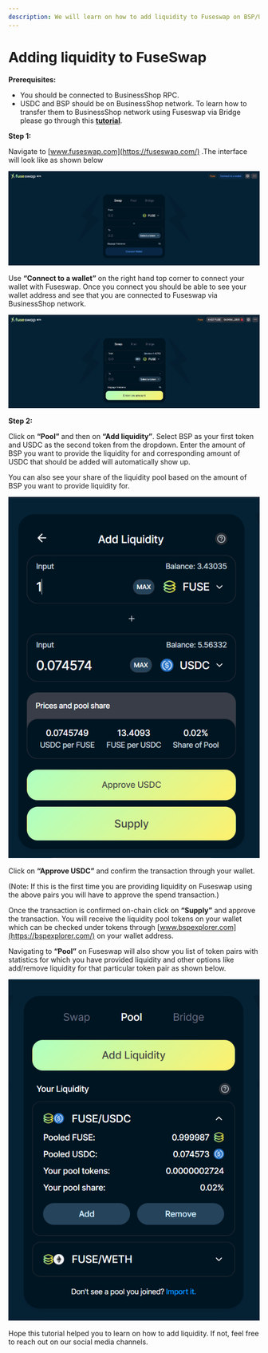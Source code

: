 ```yaml
---
description: We will learn on how to add liquidity to Fuseswap on BSP/USDC pair.
---
```


# Adding liquidity to FuseSwap

**Prerequisites:**

* You should be connected to BusinessShop RPC.
* USDC and BSP should be on BusinessShop network. To learn how to transfer them to BusinessShop network using Fuseswap via Bridge please go through this [**tutorial**](https://docs.bspexplorer.com/the-fuse-chain/token-bridges/transfer-fuse-using-bridge-on-fuseswap).

**Step 1:**

Navigate to [www.fuseswap.com](https://fuseswap.com/) .The interface will look like as shown below

![](../../.gitbook/assets/0%20%287%29.png)

Use **“Connect to a wallet”** on the right hand top corner to connect your wallet with Fuseswap. Once you connect you should be able to see your wallet address and see that you are connected to Fuseswap via BusinessShop network.

![](../../.gitbook/assets/1%20%2810%29.png)

  
**Step 2:**

Click on **“Pool”** and then on **“Add liquidity”**. Select BSP as your first token and USDC as the second token from the dropdown. Enter the amount of BSP you want to provide the liquidity for and corresponding amount of USDC that should be added will automatically show up.

You can also see your share of the liquidity pool based on the amount of BSP you want to provide liquidity for.

![](../../.gitbook/assets/2%20%2810%29.png)

Click on **“Approve USDC”** and confirm the transaction through your wallet.

\(Note: If this is the first time you are providing liquidity on Fuseswap using the above pairs you will have to approve the spend transaction.\)

Once the transaction is confirmed on-chain click on **“Supply”** and approve the transaction. You will receive the liquidity pool tokens on your wallet which can be checked under tokens through [www.bspexplorer.com](https://bspexplorer.com/) on your wallet address.

Navigating to **“Pool”** on Fuseswap will also show you list of token pairs with statistics for which you have provided liquidity and other options like add/remove liquidity for that particular token pair as shown below.

![](../../.gitbook/assets/3%20%289%29.png)

Hope this tutorial helped you to learn on how to add liquidity. If not, feel free to reach out on our social media channels.

